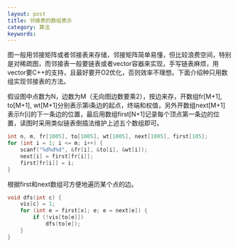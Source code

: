```yaml
---
layout: post
title: 邻接表的数组表示
category: 算法
keywords:
---
```


图一般用邻接矩阵或者邻接表来存储，邻接矩阵简单易懂，但比较浪费空间，特别是对稀疏图，而邻接表一般要链表或者vector容器来实现，手写链表麻烦，用vector要C++的支持，且最好要开O2优化，否则效率不理想。下面介绍种只用数组实现邻接表的方法。

假设图中点数为N，边数为M（无向图边数要乘2），按边来存，开数组fr[M+1], to[M+1], wt[M+1]分别表示第i条边的起点，终端和权值，另外开数组next[M+1]表示fr[i]的下一条边的位置，最后用数组first[N+1]记录每个顶点第一条边的位置，读图时采用类似链表倒插法维护上述五个数组即可。

```cpp
int n, m, fr[1005], to[1005], wt[1005], next[1005], first[105];
for (int i = 1; i <= m; i++) {
    scanf("%d%d%d", &fr[i], &to[i], &wt[i]);
    next[i] = first[fr[i]];
    first[fr[i]] = i;
}
```

根据first和next数组可方便地遍历某个点的边。

```cpp
void dfs(int c) {
    vis[c] = 1;
    for (int e = first[x]; e; e = next[e]) {
        if (!vis[to[e]])
            dfs(to[e]);
    }
}
```

